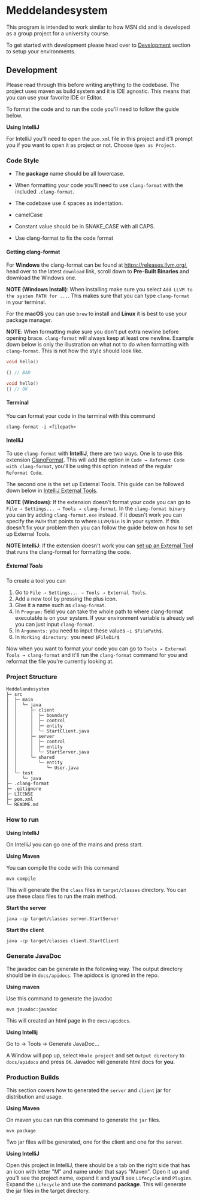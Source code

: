 # Meddelandesystem

This program is intended to work similar to how MSN did and is developed as a group project for a university course.

To get started with development please head over to [Development](#development) section to setup your environments.

## Development

Please read through this before writing anything to the codebase. The project uses maven as build system and it is IDE agnostic. This means that you can use your favorite IDE or Editor.

To format the code and to run the code you'll need to follow the guide below.

**Using IntelliJ**

For IntelliJ you'll need to open the `pom.xml` file in this project and it'll prompt you if you want to open it as project or not. Choose `Open as Project`.

### Code Style

- The **package** name should be all lowercase.

- When formatting your code you'll need to use `clang-format` with the included `.clang-format`.

- The codebase use 4 spaces as indentation.

- camelCase

- Constant value should be in SNAKE_CASE with all CAPS.

- Use clang-format to fix the code format

#### Getting clang-format

For **Windows** the clang-format can be found at https://releases.llvm.org/, head over to the latest `download` link, scroll down to **Pre-Built Binaries** and download the Windows one.

**NOTE (Windows Install)**: When installing make sure you select `Add LLVM to the system PATH for ...`. This makes sure that you can type `clang-format` in your terminal.

For the **macOS** you can use `brew` to install and **Linux** it is best to use your package manager.

**NOTE**: When formatting make sure you don't put extra newline before opening brace. `clang-format` will always keep at least one newline. Example down below is only the illustration on what not to do when formatting with `clang-format`. This is not how the style should look like.

```cpp
void hello()

{} // BAD
```

```cpp
void hello()
{} // OK
```

#### Terminal

You can format your code in the terminal with this command

```
clang-format -i <filepath>
```

#### IntelliJ

To use `clang-format` with **IntelliJ**, there are two ways. One is to use this extension [ClangFormat](https://plugins.jetbrains.com/plugin/13359-clangformat). This will add the option in `Code → Reformat Code with clang-format`, you'll be using this option instead of the regular `Reformat Code`.

The second one is the set up External Tools. This guide can be followed down below in [IntelliJ External Tools](#external-tools).

**NOTE (Windows)**: If the extension doesn't format your code you can go to `File → Settings... → Tools → clang-format`. In the `clang-format binary` you can try adding `clang-format.exe` instead. If it doesn't work you can specify the `PATH` that points to where `LLVM/bin` is in your system. If this doesn't fix your problem then you can follow the guide below on how to set up External Tools.

**NOTE IntelliJ**: If the extension doesn't work you can [set up an External Tool](#external-tools) that runs the clang-format for formatting the code.

##### External Tools

To create a tool you can

1. Go to `File → Settings... → Tools → External Tools`.
2. Add a new tool by pressing the plus icon.
3. Give it a name such as `clang-format`.
4. In `Program:` field you can take the whole path to where clang-format executable is on your system. If your environment variable is already set you can just input `clang-format`.
5. In `Arguments:` you need to input these values `-i $FilePath$`.
6. In `Working directory:` you need `$FileDir$`

Now when you want to format your code you can go to `Tools → External Tools → clang-format` and it'll run the `clang-format` command for you and reformat the file you're currently looking at.

### Project Structure

```
Meddelandesystem
├─ src
│  ├─ main
│  │  └─ java
│  │     ├─ client
│  │     │  ├─ boundary
│  │     │  ├─ control
│  │     │  ├─ entity
│  │     │  └─ StartClient.java
│  │     ├─ server
│  │     │  ├─ control
│  │     │  ├─ entity
│  │     │  └─ StartServer.java
│  │     └─ shared
│  │        └─ entity
│  │           └─ User.java
│  └─ test
│     └─ java
├─ .clang-format
├─ .gitignore
├─ LICENSE
├─ pom.xml
└─ README.md
```

### How to run

**Using IntelliJ**

On IntelliJ you can go one of the mains and press start.

**Using Maven**

You can compile the code with this command

```shell
mvn compile
```

This will generate the the `class` files in `target/classes` directory. You can use these class files to run the main method.

**Start the server**

```shell
java -cp target/classes server.StartServer
```

**Start the client**

```shell
java -cp target/classes client.StartClient
```

### Generate JavaDoc

The javadoc can be generate in the following way. The output directory should be in `docs/apidocs`. The apidocs is ignored in the repo.

**Using maven**

Use this command to generate the javadoc

```
mvn javadoc:javadoc
```

This will created an html page in the `docs/apidocs`.

**Using Intellij**

Go to → Tools → Generate JavaDoc...

A Window will pop up, select `Whole project` and set `Output directory` to `docs/apidocs` and press `OK`. Javadoc will generate html docs for **you**.

### Production Builds

This section covers how to generated the `server` and `client` jar for distribution and usage.

**Using Maven**

On maven you can run this command to generate the `jar` files.

```shell
mvn package
```

Two jar files will be generated, one for the client and one for the server.

**Using IntelliJ**

Open this project in IntelliJ, there should be a tab on the right side that has an icon with letter "M" and name under that says "Maven". Open it up and you'll see the project name, expand it and you'll see `Lifecycle` and `Plugins`. Expand the `Lifecycle` and use the command **package**. This will generate the jar files in the target directory.
